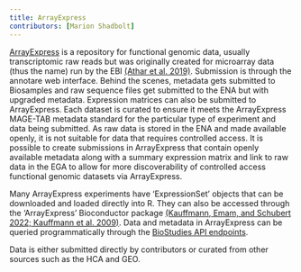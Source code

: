 ```yaml
---
title: ArrayExpress
contributors: [Marion Shadbolt]
---
```


[ArrayExpress](https://www.ebi.ac.uk/biostudies/arrayexpress) is a repository for functional genomic data, usually transcriptomic raw reads but was originally created for microarray data (thus the name) run by the EBI [(Athar et al. 2019)](https://www.zotero.org/google-docs/?1FFDBw). Submission is through the annotare web interface. Behind the scenes, metadata gets submitted to Biosamples and raw sequence files get submitted to the ENA but with upgraded metadata. Expression matrices can also be submitted to ArrayExpress. Each dataset is curated to ensure it meets the ArrayExpress MAGE-TAB metadata standard for the particular type of experiment and data being submitted. As raw data is stored in the ENA and made available openly, it is not suitable for data that requires controlled access. It is possible to create submissions in ArrayExpress that contain openly available metadata along with a summary expression matrix and link to raw data in the EGA to allow for more discoverability of controlled access functional genomic datasets via ArrayExpress.

Many ArrayExpress experiments have ‘ExpressionSet’ objects that can be downloaded and loaded directly into R. They can also be accessed through the ‘ArrayExpress’ Bioconductor package [(Kauffmann, Emam, and Schubert 2022; Kauffmann et al. 2009)](https://www.zotero.org/google-docs/?kp6xPX). Data and metadata in ArrayExpress can be queried programmatically through the [BioStudies API endpoints](https://www.ebi.ac.uk/biostudies/arrayexpress/help#programmatic).

Data is either submitted directly by contributors or curated from other sources such as the HCA and GEO.